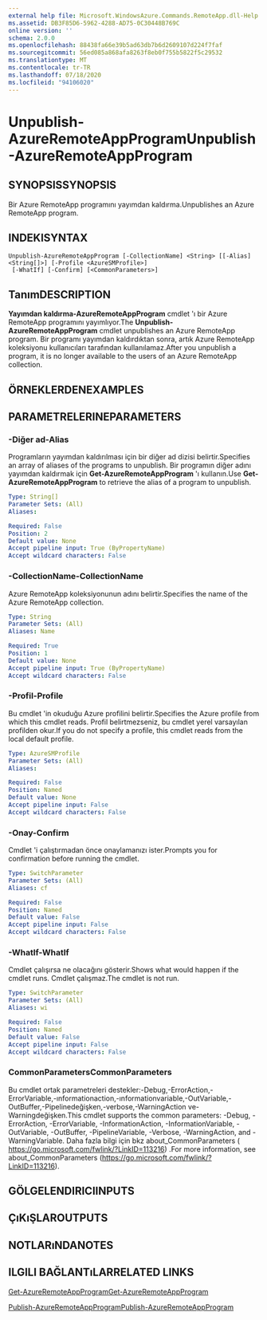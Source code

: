 ```yaml
---
external help file: Microsoft.WindowsAzure.Commands.RemoteApp.dll-Help.xml
ms.assetid: DB3F85D6-5962-4288-AD75-0C30448B769C
online version: ''
schema: 2.0.0
ms.openlocfilehash: 88438fa66e39b5ad63db7b6d2609107d224f7faf
ms.sourcegitcommit: 56ed085a868afa8263f8eb0f755b5822f5c29532
ms.translationtype: MT
ms.contentlocale: tr-TR
ms.lasthandoff: 07/18/2020
ms.locfileid: "94106020"
---
```

# <span data-ttu-id="299e3-101">Unpublish-AzureRemoteAppProgram</span><span class="sxs-lookup"><span data-stu-id="299e3-101">Unpublish-AzureRemoteAppProgram</span></span>

## <span data-ttu-id="299e3-102">SYNOPSIS</span><span class="sxs-lookup"><span data-stu-id="299e3-102">SYNOPSIS</span></span>
<span data-ttu-id="299e3-103">Bir Azure RemoteApp programını yayımdan kaldırma.</span><span class="sxs-lookup"><span data-stu-id="299e3-103">Unpublishes an Azure RemoteApp program.</span></span>

## <span data-ttu-id="299e3-104">INDEKI</span><span class="sxs-lookup"><span data-stu-id="299e3-104">SYNTAX</span></span>

```
Unpublish-AzureRemoteAppProgram [-CollectionName] <String> [[-Alias] <String[]>] [-Profile <AzureSMProfile>]
 [-WhatIf] [-Confirm] [<CommonParameters>]
```

## <span data-ttu-id="299e3-105">Tanım</span><span class="sxs-lookup"><span data-stu-id="299e3-105">DESCRIPTION</span></span>
<span data-ttu-id="299e3-106">**Yayımdan kaldırma-AzureRemoteAppProgram** cmdlet 'ı bir Azure RemoteApp programını yayımlıyor.</span><span class="sxs-lookup"><span data-stu-id="299e3-106">The **Unpublish-AzureRemoteAppProgram** cmdlet unpublishes an Azure RemoteApp program.</span></span>
<span data-ttu-id="299e3-107">Bir programı yayımdan kaldırdıktan sonra, artık Azure RemoteApp koleksiyonu kullanıcıları tarafından kullanılamaz.</span><span class="sxs-lookup"><span data-stu-id="299e3-107">After you unpublish a program, it is no longer available to the users of an Azure RemoteApp collection.</span></span>

## <span data-ttu-id="299e3-108">ÖRNEKLERDEN</span><span class="sxs-lookup"><span data-stu-id="299e3-108">EXAMPLES</span></span>

## <span data-ttu-id="299e3-109">PARAMETRELERINE</span><span class="sxs-lookup"><span data-stu-id="299e3-109">PARAMETERS</span></span>

### <span data-ttu-id="299e3-110">-Diğer ad</span><span class="sxs-lookup"><span data-stu-id="299e3-110">-Alias</span></span>
<span data-ttu-id="299e3-111">Programların yayımdan kaldırılması için bir diğer ad dizisi belirtir.</span><span class="sxs-lookup"><span data-stu-id="299e3-111">Specifies an array of aliases of the programs to unpublish.</span></span>
<span data-ttu-id="299e3-112">Bir programın diğer adını yayımdan kaldırmak için **Get-AzureRemoteAppProgram** 'ı kullanın.</span><span class="sxs-lookup"><span data-stu-id="299e3-112">Use **Get-AzureRemoteAppProgram** to retrieve the alias of a program to unpublish.</span></span>

```yaml
Type: String[]
Parameter Sets: (All)
Aliases: 

Required: False
Position: 2
Default value: None
Accept pipeline input: True (ByPropertyName)
Accept wildcard characters: False
```

### <span data-ttu-id="299e3-113">-CollectionName</span><span class="sxs-lookup"><span data-stu-id="299e3-113">-CollectionName</span></span>
<span data-ttu-id="299e3-114">Azure RemoteApp koleksiyonunun adını belirtir.</span><span class="sxs-lookup"><span data-stu-id="299e3-114">Specifies the name of the Azure RemoteApp collection.</span></span>

```yaml
Type: String
Parameter Sets: (All)
Aliases: Name

Required: True
Position: 1
Default value: None
Accept pipeline input: True (ByPropertyName)
Accept wildcard characters: False
```

### <span data-ttu-id="299e3-115">-Profil</span><span class="sxs-lookup"><span data-stu-id="299e3-115">-Profile</span></span>
<span data-ttu-id="299e3-116">Bu cmdlet 'in okuduğu Azure profilini belirtir.</span><span class="sxs-lookup"><span data-stu-id="299e3-116">Specifies the Azure profile from which this cmdlet reads.</span></span>
<span data-ttu-id="299e3-117">Profil belirtmezseniz, bu cmdlet yerel varsayılan profilden okur.</span><span class="sxs-lookup"><span data-stu-id="299e3-117">If you do not specify a profile, this cmdlet reads from the local default profile.</span></span>

```yaml
Type: AzureSMProfile
Parameter Sets: (All)
Aliases: 

Required: False
Position: Named
Default value: None
Accept pipeline input: False
Accept wildcard characters: False
```

### <span data-ttu-id="299e3-118">-Onay</span><span class="sxs-lookup"><span data-stu-id="299e3-118">-Confirm</span></span>
<span data-ttu-id="299e3-119">Cmdlet 'i çalıştırmadan önce onaylamanızı ister.</span><span class="sxs-lookup"><span data-stu-id="299e3-119">Prompts you for confirmation before running the cmdlet.</span></span>

```yaml
Type: SwitchParameter
Parameter Sets: (All)
Aliases: cf

Required: False
Position: Named
Default value: False
Accept pipeline input: False
Accept wildcard characters: False
```

### <span data-ttu-id="299e3-120">-WhatIf</span><span class="sxs-lookup"><span data-stu-id="299e3-120">-WhatIf</span></span>
<span data-ttu-id="299e3-121">Cmdlet çalışırsa ne olacağını gösterir.</span><span class="sxs-lookup"><span data-stu-id="299e3-121">Shows what would happen if the cmdlet runs.</span></span>
<span data-ttu-id="299e3-122">Cmdlet çalışmaz.</span><span class="sxs-lookup"><span data-stu-id="299e3-122">The cmdlet is not run.</span></span>

```yaml
Type: SwitchParameter
Parameter Sets: (All)
Aliases: wi

Required: False
Position: Named
Default value: False
Accept pipeline input: False
Accept wildcard characters: False
```

### <span data-ttu-id="299e3-123">CommonParameters</span><span class="sxs-lookup"><span data-stu-id="299e3-123">CommonParameters</span></span>
<span data-ttu-id="299e3-124">Bu cmdlet ortak parametreleri destekler:-Debug,-ErrorAction,-ErrorVariable,-ınformationaction,-ınformationvariable,-OutVariable,-OutBuffer,-Pipelinedeğişken,-verbose,-WarningAction ve-Warningdeğişken.</span><span class="sxs-lookup"><span data-stu-id="299e3-124">This cmdlet supports the common parameters: -Debug, -ErrorAction, -ErrorVariable, -InformationAction, -InformationVariable, -OutVariable, -OutBuffer, -PipelineVariable, -Verbose, -WarningAction, and -WarningVariable.</span></span> <span data-ttu-id="299e3-125">Daha fazla bilgi için bkz about_CommonParameters ( https://go.microsoft.com/fwlink/?LinkID=113216) .</span><span class="sxs-lookup"><span data-stu-id="299e3-125">For more information, see about_CommonParameters (https://go.microsoft.com/fwlink/?LinkID=113216).</span></span>

## <span data-ttu-id="299e3-126">GÖLGELENDIRICI</span><span class="sxs-lookup"><span data-stu-id="299e3-126">INPUTS</span></span>

## <span data-ttu-id="299e3-127">ÇıKıŞLAR</span><span class="sxs-lookup"><span data-stu-id="299e3-127">OUTPUTS</span></span>

## <span data-ttu-id="299e3-128">NOTLARıNDA</span><span class="sxs-lookup"><span data-stu-id="299e3-128">NOTES</span></span>

## <span data-ttu-id="299e3-129">ILGILI BAĞLANTıLAR</span><span class="sxs-lookup"><span data-stu-id="299e3-129">RELATED LINKS</span></span>

[<span data-ttu-id="299e3-130">Get-AzureRemoteAppProgram</span><span class="sxs-lookup"><span data-stu-id="299e3-130">Get-AzureRemoteAppProgram</span></span>](./Get-AzureRemoteAppProgram.md)

[<span data-ttu-id="299e3-131">Publish-AzureRemoteAppProgram</span><span class="sxs-lookup"><span data-stu-id="299e3-131">Publish-AzureRemoteAppProgram</span></span>](./Publish-AzureRemoteAppProgram.md)


